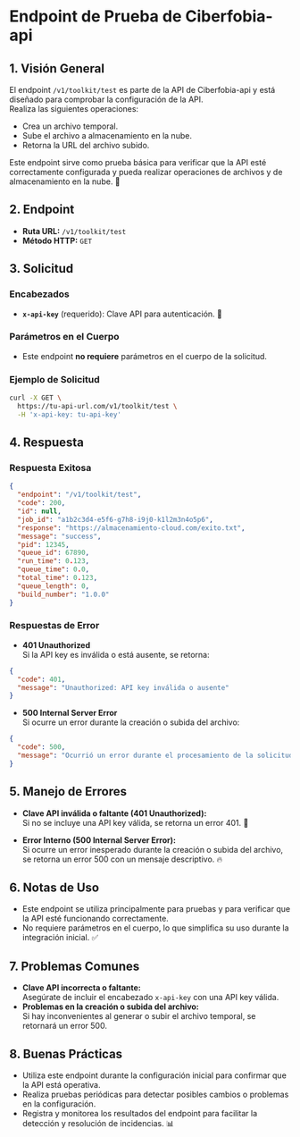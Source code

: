# Endpoint de Prueba de Ciberfobia-api

## 1. Visión General

El endpoint `/v1/toolkit/test` es parte de la API de Ciberfobia-api y está diseñado para comprobar la configuración de la API.  
Realiza las siguientes operaciones:
- Crea un archivo temporal.
- Sube el archivo a almacenamiento en la nube.
- Retorna la URL del archivo subido.

Este endpoint sirve como prueba básica para verificar que la API esté correctamente configurada y pueda realizar operaciones de archivos y de almacenamiento en la nube. 🚀

## 2. Endpoint

- **Ruta URL:** `/v1/toolkit/test`  
- **Método HTTP:** `GET`

## 3. Solicitud

### Encabezados

- **`x-api-key`** (requerido): Clave API para autenticación. 🔑

### Parámetros en el Cuerpo

- Este endpoint **no requiere** parámetros en el cuerpo de la solicitud.

### Ejemplo de Solicitud

```bash
curl -X GET \
  https://tu-api-url.com/v1/toolkit/test \
  -H 'x-api-key: tu-api-key'
```

## 4. Respuesta

### Respuesta Exitosa

```json
{
  "endpoint": "/v1/toolkit/test",
  "code": 200,
  "id": null,
  "job_id": "a1b2c3d4-e5f6-g7h8-i9j0-k1l2m3n4o5p6",
  "response": "https://almacenamiento-cloud.com/exito.txt",
  "message": "success",
  "pid": 12345,
  "queue_id": 67890,
  "run_time": 0.123,
  "queue_time": 0.0,
  "total_time": 0.123,
  "queue_length": 0,
  "build_number": "1.0.0"
}
```

### Respuestas de Error

- **401 Unauthorized**  
  Si la API key es inválida o está ausente, se retorna:

```json
{
  "code": 401,
  "message": "Unauthorized: API key inválida o ausente"
}
```

- **500 Internal Server Error**  
  Si ocurre un error durante la creación o subida del archivo:

```json
{
  "code": 500,
  "message": "Ocurrió un error durante el procesamiento de la solicitud"
}
```

## 5. Manejo de Errores

- **Clave API inválida o faltante (401 Unauthorized):**  
  Si no se incluye una API key válida, se retorna un error 401. 🚫

- **Error Interno (500 Internal Server Error):**  
  Si ocurre un error inesperado durante la creación o subida del archivo, se retorna un error 500 con un mensaje descriptivo. 🔥

## 6. Notas de Uso

- Este endpoint se utiliza principalmente para pruebas y para verificar que la API esté funcionando correctamente.
- No requiere parámetros en el cuerpo, lo que simplifica su uso durante la integración inicial. ✅

## 7. Problemas Comunes

- **Clave API incorrecta o faltante:**  
  Asegúrate de incluir el encabezado `x-api-key` con una API key válida.
- **Problemas en la creación o subida del archivo:**  
  Si hay inconvenientes al generar o subir el archivo temporal, se retornará un error 500.

## 8. Buenas Prácticas

- Utiliza este endpoint durante la configuración inicial para confirmar que la API está operativa.
- Realiza pruebas periódicas para detectar posibles cambios o problemas en la configuración.
- Registra y monitorea los resultados del endpoint para facilitar la detección y resolución de incidencias. 📊